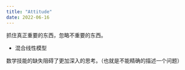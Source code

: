 ```yaml
---
title: "Attitude"
date: 2022-06-16
---
```


抓住真正重要的东西，忽略不重要的东西。

- 混合线性模型

数学技能的缺失阻碍了更加深入的思考。（也就是不能精确的描述一个问题）
